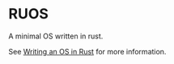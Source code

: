 # RUOS

A minimal OS written in rust.

See [Writing an OS in Rust](https://os.phil-opp.com/) for more information.
